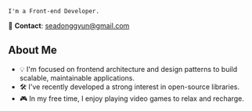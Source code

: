 
`I'm a Front-end Developer.`

📧 **Contact**: seadonggyun@gmail.com

## About Me

- 💡 I'm focused on frontend architecture and design patterns to build scalable, maintainable applications. <br/>
- 🛠️ I've recently developed a strong interest in open-source libraries. <br/>
- 🎮 In my free time, I enjoy playing video games to relax and recharge.
